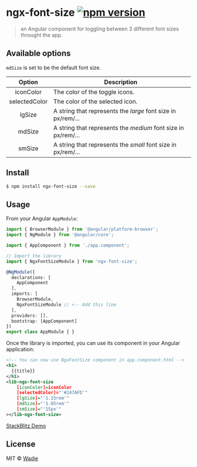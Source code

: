 # ngx-font-size [![npm version](http://img.shields.io/npm/v/ngx-font-size.svg)](https://npmjs.org/package/ngx-font-size)

> an Angular component for toggling between 3 different font sizes throught the app.  

## Available options

`mdSize` is set to be the default font size.

Option | Description
:---:|---
iconColor | The color of the toggle icons.
selectedColor | The color of the selected icon.
lgSize | A string that represents the *large* font size in px/rem/...
mdSize | A string that represents the *medium* font size in px/rem/...
smSize | A string that represents the *small* font size in px/rem/...

## Install

```bash
$ npm install ngx-font-size --save
```

## Usage

From your Angular `AppModule`:

```typescript
import { BrowserModule } from '@angular/platform-browser';
import { NgModule } from '@angular/core';

import { AppComponent } from './app.component';

// Import the library
import { NgxFontSizeModule } from 'ngx-font-size';

@NgModule({
  declarations: [
    AppComponent
  ],
  imports: [
    BrowserModule,
    NgxFontSizeModule // <-- Add this line
  ],
  providers: [],
  bootstrap: [AppComponent]
})
export class AppModule { }
```

Once the library is imported, you can use its component in your Angular application:

```xml
<!-- You can now use NgxFontSize component in app.component.html -->
<h1>
  {{title}}
</h1>
<lib-ngx-font-size
    [iconColor]=iconColor
    [selectedColor]="'#247AFD'"
    [lgSize]="'1.15rem'"
    [mdSize]="'1.05rem'"
    [smSize]="'15px'"
></lib-ngx-font-size>
```

[StackBlitz Demo](https://stackblitz.com/edit/ngx-font-size)

## License

MIT © [Wadie](https://github.com/wadie)
